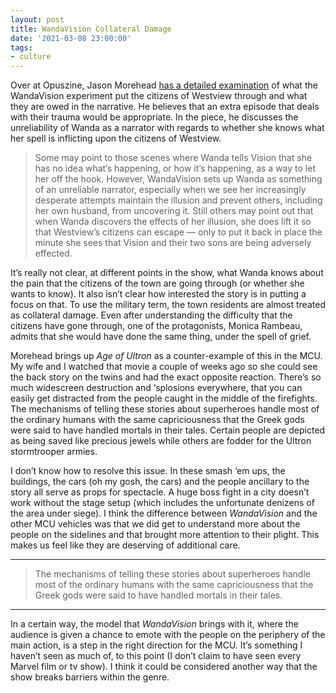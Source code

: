 ```yaml
---
layout: post
title: WandaVision Collateral Damage
date: '2021-03-08 23:00:00'
tags: 
- culture
---
```


Over at Opuszine, Jason Morehead [has a detailed examination](https://opuszine.us/posts/what-does-wandavision-owe-westview) of what the WandaVision experiment put the citizens of Westview through and what they are owed in the narrative. He believes that an extra episode that deals with their trauma would be appropriate. In the piece, he discusses the unreliability of Wanda as a narrator with regards to whether she knows what her spell is inflicting upon the citizens of Westview.

> Some may point to those scenes where Wanda tells Vision that she has no idea what’s happening, or how it’s happening, as a way to let her off the hook. However, WandaVision sets up Wanda as something of an unreliable narrator, especially when we see her increasingly desperate attempts maintain the illusion and prevent others, including her own husband, from uncovering it. Still others may point out that when Wanda discovers the effects of her illusion, she does lift it so that Westview’s citizens can escape — only to put it back in place the minute she sees that Vision and their two sons are being adversely effected.

It’s really not clear, at different points in the show, what Wanda knows about the pain that the citizens of the town are going through (or whether she wants to know). It also isn’t clear how interested the story is in putting a focus on that. To use the military term, the town residents are almost treated as collateral damage. Even after understanding the difficulty that the citizens have gone through, one of the protagonists, Monica Rambeau, admits that she would have done the same thing, under the spell of grief.

Morehead brings up _Age of Ultron_ as a counter-example of this in the MCU. My wife and I watched that movie a couple of weeks ago so she could see the back story on the twins and had the exact opposite reaction. There’s so much widescreen destruction and ‘splosions everywhere, that you can easily get distracted from the people caught in the middle of the firefights. The mechanisms of telling these stories about superheroes handle most of the ordinary humans with the same capriciousness that the Greek gods were said to have handled mortals in their tales. Certain people are depicted as being saved like precious jewels while others are fodder for the Ultron stormtrooper armies.

I don’t know how to resolve this issue. In these smash ‘em ups, the buildings, the cars (oh my gosh, the cars) and the people ancillary to the story all serve as props for spectacle. A huge boss fight in a city doesn’t work without the stage setup (which includes the unfortunate denizens of the area under siege). I think the difference between _WandaVision_ and the other MCU vehicles was that we did get to understand more about the people on the sidelines and that brought more attention to their plight. This makes us feel like they are deserving of additional care.

* * *

> The mechanisms of telling these stories about superheroes handle most of the ordinary humans with the same capriciousness that the Greek gods were said to have handled mortals in their tales.

* * *

In a certain way, the model that _WandaVision_ brings with it, where the audience is given a chance to emote with the people on the periphery of the main action, is a step in the right direction for the MCU. It’s something I haven’t seen as much of, to this point (I don’t claim to have seen every Marvel film or tv show). I think it could be considered another way that the show breaks barriers within the genre.

